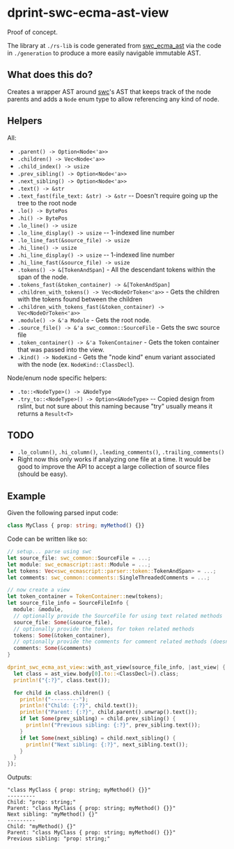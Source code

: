 # dprint-swc-ecma-ast-view

Proof of concept.

The library at `./rs-lib` is code generated from [swc_ecma_ast](https://crates.io/crates/swc_ecma_ast) via the code in `./generation` to produce a more easily navigable immutable AST.

## What does this do?

Creates a wrapper AST around [swc](https://github.com/swc-project/swc)'s AST that keeps track of the node parents and adds a `Node` enum type to allow referencing any kind of node.

## Helpers

All:

- `.parent() -> Option<Node<'a>>`
- `.children() -> Vec<Node<'a>>`
- `.child_index() -> usize`
- `.prev_sibling() -> Option<Node<'a>>`
- `.next_sibling() -> Option<Node<'a>>`
- `.text() -> &str`
- `.text_fast(file_text: &str) -> &str` -- Doesn't require going up the tree to the root node
- `.lo() -> BytePos`
- `.hi() -> BytePos`
- `.lo_line() -> usize`
- `.lo_line_display() -> usize` -- 1-indexed line number
- `.lo_line_fast(&source_file) -> usize`
- `.hi_line() -> usize`
- `.hi_line_display() -> usize` -- 1-indexed line number
- `.hi_line_fast(&source_file) -> usize`
- `.tokens() -> &[TokenAndSpan]` - All the descendant tokens within the span of the node.
- `.tokens_fast(&token_container) -> &[TokenAndSpan]`
- `.children_with_tokens() -> Vec<NodeOrToken<'a>>` - Gets the children with the tokens found between the children
- `.children_with_tokens_fast(&token_container) -> Vec<NodeOrToken<'a>>`
- `.module() -> &'a Module` - Gets the root node.
- `.source_file() -> &'a swc_common::SourceFile` - Gets the swc source file
- `.token_container() -> &'a TokenContainer` - Gets the token container that was passed into the view.
- `.kind() -> NodeKind` - Gets the "node kind" enum variant associated with the node (ex. `NodeKind::ClassDecl`).

Node/enum node specific helpers:

- `.to::<NodeType>() -> &NodeType`
- `.try_to::<NodeType>() -> Option<&NodeType>` -- Copied design from rslint, but not sure about this naming because "try" usually means it returns a `Result<T>`

## TODO

- `.lo_column()`, `.hi_column()`, `.leading_comments()`, `.trailing_comments()`
- Right now this only works if analyzing one file at a time. It would be good to improve the API to accept a large
  collection of source files (should be easy).

## Example

Given the following parsed input code:

<!-- dprint-ignore -->
```ts
class MyClass { prop: string; myMethod() {}}
```

Code can be written like so:

```rust
// setup... parse using swc
let source_file: swc_common::SourceFile = ...;
let module: swc_ecmascript::ast::Module = ...;
let tokens: Vec<swc_ecmascript::parser::token::TokenAndSpan> = ...;
let comments: swc_common::comments::SingleThreadedComments = ...;

// now create a view
let token_container = TokenContainer::new(tokens);
let source_file_info = SourceFileInfo {
  module: &module,
  // optionally provide the SourceFile for using text related methods
  source_file: Some(&source_file),
  // optionally provide the tokens for token related methods
  tokens: Some(&token_container),
  // optionally provide the comments for comment related methods (doesn't do anything yet...)
  comments: Some(&comments)
}

dprint_swc_ecma_ast_view::with_ast_view(source_file_info, |ast_view| {
  let class = ast_view.body[0].to::<ClassDecl>().class;
  println!("{:?}", class.text());

  for child in class.children() {
    println!("---------");
    println!("Child: {:?}", child.text());
    println!("Parent: {:?}", child.parent().unwrap().text());
    if let Some(prev_sibling) = child.prev_sibling() {
      println!("Previous sibling: {:?}", prev_sibling.text());
    }
    if let Some(next_sibling) = child.next_sibling() {
      println!("Next sibling: {:?}", next_sibling.text());
    }
  }
});
```

Outputs:

```
"class MyClass { prop: string; myMethod() {}}"
---------
Child: "prop: string;"
Parent: "class MyClass { prop: string; myMethod() {}}"
Next sibling: "myMethod() {}"
---------
Child: "myMethod() {}"
Parent: "class MyClass { prop: string; myMethod() {}}"
Previous sibling: "prop: string;"
```
